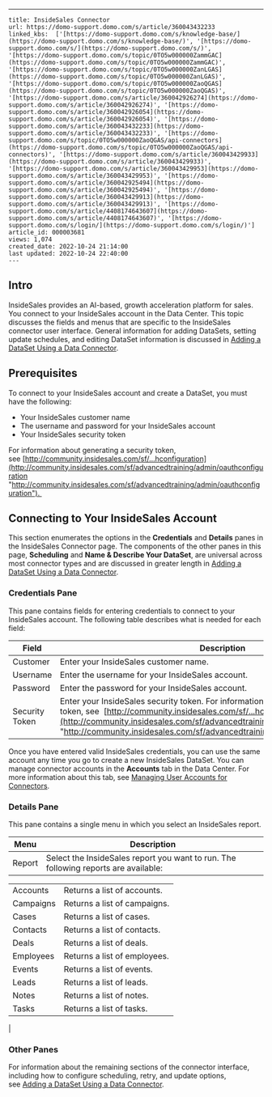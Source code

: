 ---
    title: InsideSales Connector
    url: https://domo-support.domo.com/s/article/360043432233
    linked_kbs:  ['[https://domo-support.domo.com/s/knowledge-base/](https://domo-support.domo.com/s/knowledge-base/)', '[https://domo-support.domo.com/s/](https://domo-support.domo.com/s/)', '[https://domo-support.domo.com/s/topic/0TO5w000000ZammGAC](https://domo-support.domo.com/s/topic/0TO5w000000ZammGAC)', '[https://domo-support.domo.com/s/topic/0TO5w000000ZanLGAS](https://domo-support.domo.com/s/topic/0TO5w000000ZanLGAS)', '[https://domo-support.domo.com/s/topic/0TO5w000000ZaoQGAS](https://domo-support.domo.com/s/topic/0TO5w000000ZaoQGAS)', '[https://domo-support.domo.com/s/article/360042926274](https://domo-support.domo.com/s/article/360042926274)', '[https://domo-support.domo.com/s/article/360042926054](https://domo-support.domo.com/s/article/360042926054)', '[https://domo-support.domo.com/s/article/360043432233](https://domo-support.domo.com/s/article/360043432233)', '[https://domo-support.domo.com/s/topic/0TO5w000000ZaoQGAS/api-connectors](https://domo-support.domo.com/s/topic/0TO5w000000ZaoQGAS/api-connectors)', '[https://domo-support.domo.com/s/article/360043429933](https://domo-support.domo.com/s/article/360043429933)', '[https://domo-support.domo.com/s/article/360043429953](https://domo-support.domo.com/s/article/360043429953)', '[https://domo-support.domo.com/s/article/360042925494](https://domo-support.domo.com/s/article/360042925494)', '[https://domo-support.domo.com/s/article/360043429913](https://domo-support.domo.com/s/article/360043429913)', '[https://domo-support.domo.com/s/article/4408174643607](https://domo-support.domo.com/s/article/4408174643607)', '[https://domo-support.domo.com/s/login/](https://domo-support.domo.com/s/login/)']
    article_id: 000003681
    views: 1,074
    created_date: 2022-10-24 21:14:00
    last updated: 2022-10-24 22:40:00
    ---



Intro
-----


InsideSales provides an AI-based, growth acceleration platform for sales. You connect to your InsideSales account in the Data Center. This topic discusses the fields and menus that are specific to the InsideSales connector user interface. General information for adding DataSets, setting update schedules, and editing DataSet information is discussed in [Adding a DataSet Using a Data Connector](/s/article/360042926274).


Prerequisites
-------------


To connect to your InsideSales account and create a DataSet, you must have the following:


* Your InsideSales customer name
* The username and password for your InsideSales account
* Your InsideSales security token


For information about generating a security token, see [http://community.insidesales.com/sf/...hconfiguration](http://community.insidesales.com/sf/advancedtraining/admin/oauthconfiguration "http://community.insidesales.com/sf/advancedtraining/admin/oauthconfiguration"). 


Connecting to Your InsideSales Account
--------------------------------------


This section enumerates the options in the **Credentials** and **Details** panes in the InsideSales Connector page. The components of the other panes in this page, **Scheduling** and **Name & Describe Your DataSet**, are universal across most connector types and are discussed in greater length in [Adding a DataSet Using a Data Connector](/s/article/360042926274 "Adding a DataSet Using a Data Connector").


### Credentials Pane


This pane contains fields for entering credentials to connect to your InsideSales account. The following table describes what is needed for each field:  




| Field | Description |
| --- | --- |
| Customer | Enter your InsideSales customer name. |
| Username | Enter the username for your InsideSales account. |
| Password | Enter the password for your InsideSales account. |
| Security Token | Enter your InsideSales security token. For information about generating a security token, see  [http://community.insidesales.com/sf/...hconfiguration](http://community.insidesales.com/sf/advancedtraining/admin/oauthconfiguration "http://community.insidesales.com/sf/advancedtraining/admin/oauthconfiguration").  |


Once you have entered valid InsideSales credentials, you can use the same account any time you go to create a new InsideSales DataSet. You can manage connector accounts in the **Accounts** tab in the Data Center. For more information about this tab, see [Managing User Accounts for Connectors](/s/article/360042926054 "Managing User Accounts for Connectors").


### Details Pane


This pane contains a single menu in which you select an InsideSales report.




| Menu | Description |
| --- | --- |
| Report | Select the InsideSales report you want to run. The following reports are available:

|  |  |
| --- | --- |
| Accounts | Returns a list of accounts. |
| Campaigns | Returns a list of campaigns. |
| Cases | Returns a list of cases. |
| Contacts | Returns a list of contacts. |
| Deals | Returns a list of deals. |
| Employees | Returns a list of employees. |
| Events | Returns a list of events. |
| Leads | Returns a list of leads. |
| Notes | Returns a list of notes. |
| Tasks | Returns a list of tasks. |

 |


### Other Panes


For information about the remaining sections of the connector interface, including how to configure scheduling, retry, and update options, see [Adding a DataSet Using a Data Connector](/s/article/360042926274).

